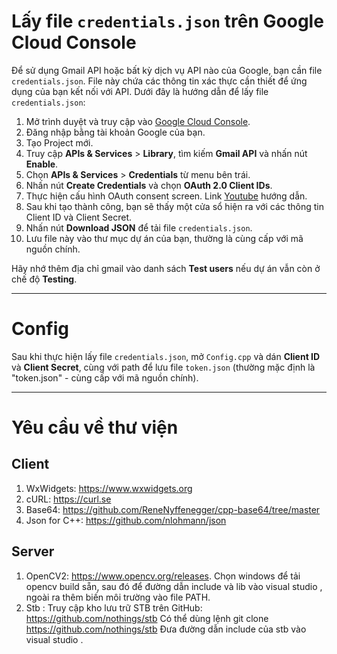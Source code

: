 # Lấy file `credentials.json` trên Google Cloud Console

Để sử dụng Gmail API hoặc bất kỳ dịch vụ API nào của Google, bạn cần file `credentials.json`. File này chứa các thông tin xác thực cần thiết để ứng dụng của bạn kết nối với API. Dưới đây là hướng dẫn để lấy file `credentials.json`:

1. Mở trình duyệt và truy cập vào [Google Cloud Console](https://console.cloud.google.com/).
2. Đăng nhập bằng tài khoản Google của bạn.
3. Tạo Project mới.
4. Truy cập **APIs & Services** > **Library**, tìm kiếm **Gmail API** và nhấn nút **Enable**.
5. Chọn **APIs & Services** > **Credentials** từ menu bên trái.
6. Nhấn nút **Create Credentials** và chọn **OAuth 2.0 Client IDs**.
7. Thực hiện cấu hình OAuth consent screen. Link [Youtube](https://www.youtube.com/watch?v=1Ua0Eplg75M) hướng dẫn. 
8. Sau khi tạo thành công, bạn sẽ thấy một cửa sổ hiện ra với các thông tin Client ID và Client Secret.
9. Nhấn nút **Download JSON** để tải file `credentials.json`.
10. Lưu file này vào thư mục dự án của bạn, thường là cùng cấp với mã nguồn chính.

Hãy nhớ thêm địa chỉ gmail vào danh sách **Test users** nếu dự án vẫn còn ở chế độ **Testing**.

---
# Config

Sau khi thực hiện lấy file `credentials.json`, mở `Config.cpp` và dán **Client ID** và **Client Secret**, cùng với path để lưu file `token.json` (thường mặc định là "token.json" - cùng cấp với mã nguồn chính).

---
# Yêu cầu về thư viện

## Client
1. WxWidgets: https://www.wxwidgets.org
2. cURL: https://curl.se
3. Base64: https://github.com/ReneNyffenegger/cpp-base64/tree/master
4. Json for C++: https://github.com/nlohmann/json

## Server
1. OpenCV2: https://www.opencv.org/releases.
Chọn windows để tải opencv build sẵn, sau đó để đường dẫn include và lib vào visual studio , ngoài ra thêm biến môi trường vào file PATH. 
2. Stb : Truy cập kho lưu trữ STB trên GitHub: https://github.com/nothings/stb
Có thể dùng lệnh git clone https://github.com/nothings/stb
Đưa đường dẫn include của stb vào visual studio .
